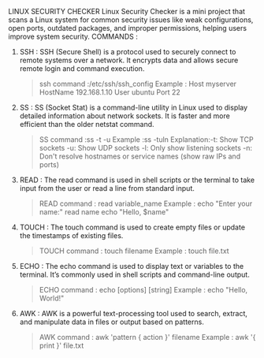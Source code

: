 LINUX SECURITY CHECKER
Linux Security Checker is a mini project that scans a Linux system for common security issues like weak configurations, open ports, outdated packages, and improper permissions, helping users improve system security.
COMMANDS :
1. SSH : SSH (Secure Shell) is a protocol used to securely connect to remote systems over a network. It encrypts data and allows secure remote login and command execution.
   > ssh command :/etc/ssh/ssh_config
   > Example : Host myserver
              HostName 192.168.1.10
              User ubuntu
              Port 22
   
2. SS : SS (Socket Stat) is a command-line utility in Linux used to display detailed information about network sockets. It is faster and more efficient than the older       netstat command.
   > SS command :ss -t -u
   > Example :ss -tuln
               Explanation:-t: Show TCP sockets
                           -u: Show UDP sockets
                           -l: Only show listening sockets
                           -n: Don't resolve hostnames or service names (show raw IPs and ports)
   
3. READ : The read command is used in shell scripts or the terminal to take input from the user or read a line from standard input.
   > READ command : read variable_name
   > Example : echo "Enter your name:"
               read name
              echo "Hello, $name"

4. TOUCH : The touch command is used to create empty files or update the timestamps of existing files.
   > TOUCH command : touch filename
   > Example : touch file.txt

5. ECHO : The echo command is used to display text or variables to the terminal. It’s commonly used in shell scripts and command-line output.
   > ECHO command : echo [options] [string]
   > Example : echo "Hello, World!"

6. AWK : AWK is a powerful text-processing tool used to search, extract, and manipulate data in files or output based on patterns.
   > AWK command : awk 'pattern { action }' filename
   > Example : awk '{ print }' file.txt



   
   

   
   
